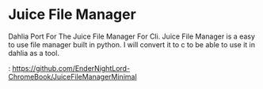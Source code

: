 # Juice File Manager

Dahlia Port For The Juice File Manager For Cli. Juice File Manager is a easy to use file manager built in python. I will convert it to c to be able to use it in dahlia as a tool.

: https://github.com/EnderNightLord-ChromeBook/JuiceFileManagerMinimal
